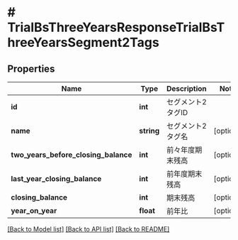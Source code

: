 # # TrialBsThreeYearsResponseTrialBsThreeYearsSegment2Tags

## Properties

Name | Type | Description | Notes
------------ | ------------- | ------------- | -------------
**id** | **int** | セグメント2タグID |
**name** | **string** | セグメント2タグ名 | [optional]
**two_years_before_closing_balance** | **int** | 前々年度期末残高 | [optional]
**last_year_closing_balance** | **int** | 前年度期末残高 | [optional]
**closing_balance** | **int** | 期末残高 | [optional]
**year_on_year** | **float** | 前年比 | [optional]

[[Back to Model list]](../../README.md#models) [[Back to API list]](../../README.md#endpoints) [[Back to README]](../../README.md)

